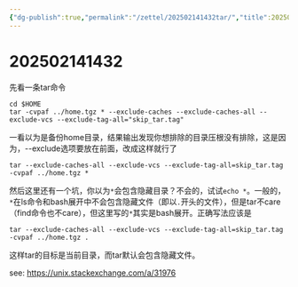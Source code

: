 ```yaml
---
{"dg-publish":true,"permalink":"/zettel/202502141432tar/","title":202502141432,"tags":["tar","备份"],"created":"2025-02-14T14:32:57+08:00"}
---
```



# 202502141432

先看一条tar命令

	cd $HOME
	tar -cvpaf ../home.tgz * --exclude-caches --exclude-caches-all --exclude-vcs --exclude-tag-all="skip_tar.tag"

一看以为是备份home目录，结果输出发现你想排除的目录压根没有排除，这是因为，--exclude选项要放在前面，改成这样就行了

	tar --exclude-caches-all --exclude-vcs --exclude-tag-all=skip_tar.tag -cvpaf ../home.tgz *

然后这里还有一个坑，你以为`*`会包含隐藏目录？不会的，试试`echo *`。一般的，`*`在ls命令和bash展开中不会包含隐藏文件（即以`.`开头的文件），但是tar不care（find命令也不care），但这里写的`*`其实是bash展开。正确写法应该是

	tar --exclude-caches-all --exclude-vcs --exclude-tag-all=skip_tar.tag -cvpaf ../home.tgz .

这样tar的目标是当前目录，而tar默认会包含隐藏文件。

see: https://unix.stackexchange.com/a/31976